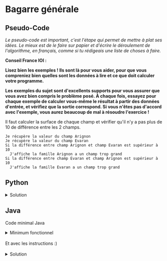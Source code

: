 # Bagarre générale

## Pseudo-Code

_Le pseudo-code est important, c'est l'étape qui permet de mettre à plat ses idées. Le mieux est de le faire sur papier et d'écrire le déroulement de l'algorithme, en français, comme si tu rédigeais une liste de choses à faire._

**Conseil France IOI :**

**Lisez bien les exemples ! Ils sont là pour vous aider, pour que vous compreniez bien quelles sont les données à lire et ce que doit calculer votre programme.**

**Les exemples du sujet sont d'excellents supports pour vous assurer que vous avez bien compris le problème posé. À chaque fois, essayez pour chaque exemple de calculer vous-même le résultat à partir des données d'entrée, et vérifiez que la sortie correspond. Si vous n'êtes pas d'accord avec l'exemple, vous aurez beaucoup de mal à résoudre l'exercice !**

Il faut calculer la surface de chaque champ et vérifier qu'il n'y a pas plus de 10 de différence entre les 2 champs.

```
Je récupère la valeur du champ Arignon
Je récupère la valeur du champ Evaran
Si la différence entre champ Arignon et champ Evaran est supérieur à 10
  J'affiche la famille Arignon a un champ trop grand
Si la différence entre champ Evaran et champ Arignon est supérieur à 10
  J'affiche la famille Evaran a un champ trop grand
```

## Python

<details>
  <summary>Solution</summary>

```Python
superficieArignon = int(input())
superficieEvaran = int(input())
if superficieArignon > superficieEvaran + 10:
   print("La famille Arignon a un champ trop grand")
if superficieEvaran > superficieArignon + 10:
   print("La famille Evaran a un champ trop grand")
```

</details>

## Java

Code minimal Java

<details>
  <summary>Minimum fonctionnel</summary>

```Java
  class Main {
    public static void main(String[] args) {
      // ton code ici
    }
  }
```

</details>

</br>
Et avec les instructions :)
</br>
</br>

<details>
  <summary>Solution</summary>


```Java
import algorea.Scanner;
class Main {
   static Scanner entrée = new Scanner(System.in);
   public static void main(String[] args) {
      int aireArignon = entrée.nextInt();
      int aireEvaran = entrée.nextInt();
      if (aireArignon  - aireEvaran  > 10) {
         System.out.println("La famille Arignon a un champ trop grand");
      }
      if (aireEvaran  - aireArignon  > 10) {
         System.out.println("La famille Evaran a un champ trop grand");
      }
   }
}
```

</details>
